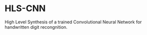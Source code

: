 # HLS-CNN
High Level Synthesis of a trained Convolutional Neural Network for
handwritten digit recongnition.
